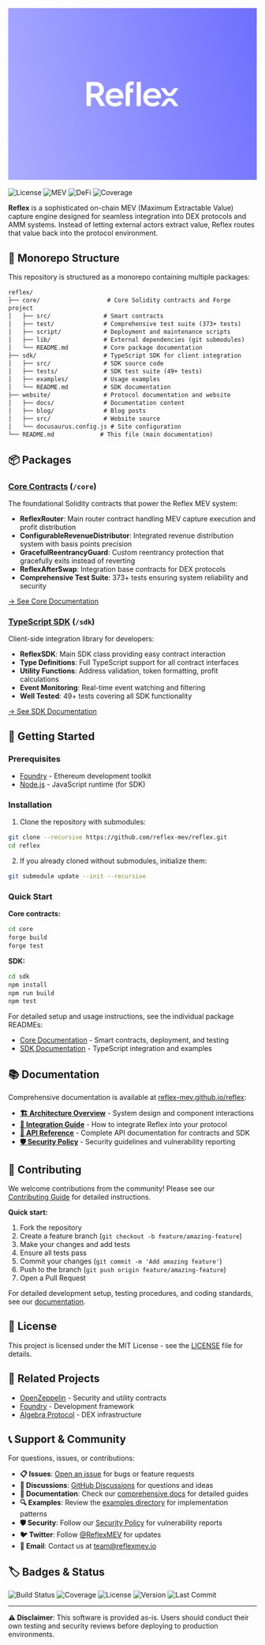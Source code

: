 <div align="center">
  <img src="logo.svg" alt="Reflex MEV Logo" />
</div>

![License](https://img.shields.io/badge/License-MIT-green.svg)
![MEV](https://img.shields.io/badge/MEV-Capture%20Engine-green.svg)
![DeFi](https://img.shields.io/badge/DeFi-Integration-purple.svg)
![Coverage](https://img.shields.io/badge/Coverage-94%25-brightgreen.svg)

**Reflex** is a sophisticated on-chain MEV (Maximum Extractable Value) capture engine designed for seamless integration into DEX protocols and AMM systems. Instead of letting external actors extract value, Reflex routes that value back into the protocol environment.

## 📁 Monorepo Structure

This repository is structured as a monorepo containing multiple packages:

```
reflex/
├── core/                   # Core Solidity contracts and Forge project
│   ├── src/               # Smart contracts
│   ├── test/              # Comprehensive test suite (373+ tests)
│   ├── script/            # Deployment and maintenance scripts
│   ├── lib/               # External dependencies (git submodules)
│   └── README.md          # Core package documentation
├── sdk/                   # TypeScript SDK for client integration
│   ├── src/               # SDK source code
│   ├── tests/             # SDK test suite (49+ tests)
│   ├── examples/          # Usage examples
│   └── README.md          # SDK documentation
├── website/               # Protocol documentation and website
│   ├── docs/              # Documentation content
│   ├── blog/              # Blog posts
│   ├── src/               # Website source
│   └── docusaurus.config.js # Site configuration
└── README.md             # This file (main documentation)
```

## 📦 Packages

### [Core Contracts](/core) (`/core`)

The foundational Solidity contracts that power the Reflex MEV system:

- **ReflexRouter**: Main router contract handling MEV capture execution and profit distribution
- **ConfigurableRevenueDistributor**: Integrated revenue distribution system with basis points precision
- **GracefulReentrancyGuard**: Custom reentrancy protection that gracefully exits instead of reverting
- **ReflexAfterSwap**: Integration base contracts for DEX protocols
- **Comprehensive Test Suite**: 373+ tests ensuring system reliability and security

[→ See Core Documentation](/core/README.md)

### [TypeScript SDK](/sdk) (`/sdk`)

Client-side integration library for developers:

- **ReflexSDK**: Main SDK class providing easy contract interaction
- **Type Definitions**: Full TypeScript support for all contract interfaces
- **Utility Functions**: Address validation, token formatting, profit calculations
- **Event Monitoring**: Real-time event watching and filtering
- **Well Tested**: 49+ tests covering all SDK functionality

[→ See SDK Documentation](/sdk/README.md)

## 🚀 Getting Started

### Prerequisites

- [Foundry](https://getfoundry.sh/) - Ethereum development toolkit
- [Node.js](https://nodejs.org/) - JavaScript runtime (for SDK)

### Installation

1. Clone the repository with submodules:

```bash
git clone --recursive https://github.com/reflex-mev/reflex.git
cd reflex
```

2. If you already cloned without submodules, initialize them:

```bash
git submodule update --init --recursive
```

### Quick Start

**Core contracts:**

```bash
cd core
forge build
forge test
```

**SDK:**

```bash
cd sdk
npm install
npm run build
npm test
```

For detailed setup and usage instructions, see the individual package READMEs:

- [Core Documentation](/core/README.md) - Smart contracts, deployment, and testing
- [SDK Documentation](/sdk/README.md) - TypeScript integration and examples

## 📚 Documentation

Comprehensive documentation is available at [reflex-mev.github.io/reflex](https://reflex-mev.github.io/reflex):

- **[🏗️ Architecture Overview](https://reflex-mev.github.io/reflex/architecture)** - System design and component interactions
- **[🔌 Integration Guide](https://reflex-mev.github.io/reflex/integration/overview)** - How to integrate Reflex into your protocol
- **[📖 API Reference](https://reflex-mev.github.io/reflex/api/smart-contracts)** - Complete API documentation for contracts and SDK
- **[🛡️ Security Policy](https://reflex-mev.github.io/reflex/security)** - Security guidelines and vulnerability reporting

## 🤝 Contributing

We welcome contributions from the community! Please see our [Contributing Guide](https://reflex-mev.github.io/reflex) for detailed instructions.

**Quick start:**

1. Fork the repository
2. Create a feature branch (`git checkout -b feature/amazing-feature`)
3. Make your changes and add tests
4. Ensure all tests pass
5. Commit your changes (`git commit -m 'Add amazing feature'`)
6. Push to the branch (`git push origin feature/amazing-feature`)
7. Open a Pull Request

For detailed development setup, testing procedures, and coding standards, see our [documentation](https://reflex-mev.github.io/reflex).

## 📄 License

This project is licensed under the MIT License - see the [LICENSE](LICENSE) file for details.

## 🔗 Related Projects

- [OpenZeppelin](https://github.com/OpenZeppelin/openzeppelin-contracts) - Security and utility contracts
- [Foundry](https://github.com/foundry-rs/foundry) - Development framework
- [Algebra Protocol](https://github.com/cryptoalgebra/AlgebraV1.9) - DEX infrastructure

## 📞 Support & Community

For questions, issues, or contributions:

- **📋 Issues**: [Open an issue](https://github.com/reflex-mev/reflex/issues/new/choose) for bugs or feature requests
- **💬 Discussions**: [GitHub Discussions](https://github.com/reflex-mev/reflex/discussions) for questions and ideas
- **📖 Documentation**: Check our [comprehensive docs](https://reflex-mev.github.io/reflex) for detailed guides
- **🔍 Examples**: Review the [examples directory](./examples) for implementation patterns
- **🛡️ Security**: Follow our [Security Policy](https://reflex-mev.github.io/reflex/security) for vulnerability reports
- **🐦 Twitter**: Follow [@ReflexMEV](https://x.com/ReflexMEV) for updates
- **📧 Email**: Contact us at team@reflexmev.io

## 🏷️ Badges & Status

![Build Status](https://github.com/reflex-mev/reflex/workflows/CI/badge.svg)
![Coverage](https://codecov.io/gh/reflex-mev/reflex/branch/main/graph/badge.svg)
![License](https://img.shields.io/badge/License-MIT-green.svg)
![Version](https://img.shields.io/github/v/release/reflex-mev/reflex)
![Last Commit](https://img.shields.io/github/last-commit/reflex-mev/reflex)

---

**⚠️ Disclaimer**: This software is provided as-is. Users should conduct their own testing and security reviews before deploying to production environments.
